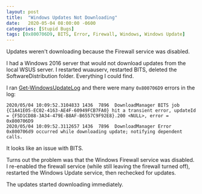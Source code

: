 ```yaml
---
layout: post
title:  "Windows Updates Not Downloading"
date:   2020-05-04 08:00:00 -0600
categories: [Stupid Bugs]
tags: [0x800706D9, BITS, Error, Firewall, Windows, Windows Update]
---
```


Updates weren't downloading because the Firewall service was disabled.

I had a Windows 2016 server that would not download updates from the local WSUS server. I restarted wuauserv, restarted BITS, deleted the SoftwareDistribution folder. Everything I could find.

I ran [Get-WindowsUpdateLog](https://docs.microsoft.com/en-us/powershell/module/windowsupdate/get-windowsupdatelog?view=win10-ps) and there were many `0x800706D9` errors in the log:

```
2020/05/04 10:09:52.3104833 1436  7896  DownloadManager BITS job {C1A41E05-EC02-4163-AE4F-60949FCB7FA0} hit a transient error, updateId = {F5D1CD88-3A34-479E-B8AF-B6557C9F92E8}.200 <NULL>, error = 0x800706D9
2020/05/04 10:09:52.3112657 1436  7896  DownloadManager Error 0x800706d9 occurred while downloading update; notifying dependent calls.
```

It looks like an issue with BITS.

Turns out the problem was that the Windows Firewall service was disabled. I re-enabled the firewall service (while still leaving the firewall turned off), restarted the Windows Update service, then rechecked for updates.

The updates started downloading immediately.
